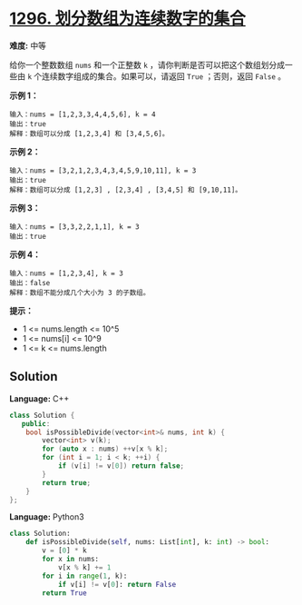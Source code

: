 # [1296. 划分数组为连续数字的集合](https://leetcode-cn.com/problems/divide-array-in-sets-of-k-consecutive-numbers/)

**难度:** 中等

给你一个整数数组 `nums` 和一个正整数 `k` ，请你判断是否可以把这个数组划分成一些由 `k` 个连续数字组成的集合。如果可以，请返回 `True` ；否则，返回 `False` 。



 **示例 1：** 

```
输入：nums = [1,2,3,3,4,4,5,6], k = 4
输出：true
解释：数组可以分成 [1,2,3,4] 和 [3,4,5,6]。
```

 **示例 2：** 

```
输入：nums = [3,2,1,2,3,4,3,4,5,9,10,11], k = 3
输出：true
解释：数组可以分成 [1,2,3] , [2,3,4] , [3,4,5] 和 [9,10,11]。
```

 **示例 3：** 

```
输入：nums = [3,3,2,2,1,1], k = 3
输出：true
```

 **示例 4：** 

```
输入：nums = [1,2,3,4], k = 3
输出：false
解释：数组不能分成几个大小为 3 的子数组。
```



 **提示：** 
- 1 <= nums.length <= 10^5
- 1 <= nums[i] <= 10^9
- 1 <= k <= nums.length

## Solution


**Language:** C++
```C++
class Solution {
   public:
    bool isPossibleDivide(vector<int>& nums, int k) {
        vector<int> v(k);
        for (auto x : nums) ++v[x % k];
        for (int i = 1; i < k; ++i) {
            if (v[i] != v[0]) return false;
        }
        return true;
    }
};

```

**Language:** Python3
```Python
class Solution:
    def isPossibleDivide(self, nums: List[int], k: int) -> bool:
        v = [0] * k
        for x in nums:
            v[x % k] += 1
        for i in range(1, k):
            if v[i] != v[0]: return False
        return True

```
